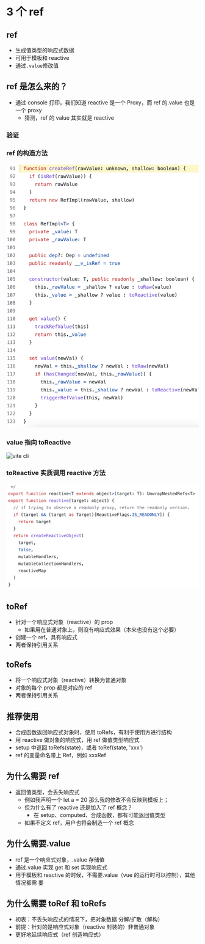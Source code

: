 # 3 个 ref

## ref

- 生成值类型的响应式数据
- 可用于模板和 reactive
- 通过`.value`修改值

## ref 是怎么来的？

- 通过 console 打印，我们知道 reactive 是一个 Proxy，而 ref 的.value 也是一个
  proxy
  - 猜测，ref 的 value 其实就是 reactive

### 验证

### ref 的构造方法

![vite cli](../../../support/RefImpl.png)

### value 指向 toReactive

![vite cli](../../../support/ref的value.png)

### toReactive 实质调用 reactive 方法

![vite cli](../../../support/reactive相关函数.png)

## toRef

- 针对一个响应式对象（reactive）的 prop
  - 如果用在普通对象上，则没有响应式效果（本来也没有这个必要）
- 创建一个 ref，具有响应式
- 两者保持引用关系

## toRefs

- 将一个响应式对象（reactive）转换为普通对象
- 对象的每个 prop 都是对应的 ref
- 两者保持引用关系

## 推荐使用

- 合成函数返回响应式对象时，使用 toRefs，有利于使用方进行结构
- 用 reactive 做对象的响应式，用 ref 做值类型响应式
- setup 中返回 toRefs(state)，或者 toRef(state, 'xxx')
- ref 的变量命名带上 Ref，例如 xxxRef

## 为什么需要 ref

- 返回值类型，会丢失响应式
  - 例如我声明一个 let a = 20 那么我的修改不会反映到模板上；
  - 但为什么有了 reactive 还是加入了 ref 概念？
    - 在 setup、computed、合成函数，都有可能返回值类型
  - 如果不定义 ref，用户也将会制造一个 ref 概念

## 为什么需要.value

- ref 是一个响应式对象，.value 存储值
- 通过.value 实现 get 和 set 实现响应式
- 用于模板和 reactive 的时候，不需要.value（vue 的运行时可以控制），其他情况都需
  要

## 为什么需要 toRef 和 toRefs

- 初衷：不丢失响应式的情况下，把对象数据 分解/扩散（解构）
- 前提：针对的是响应式对象（reactive 封装的）非普通对象
- 更好地延续响应式（ref 创造响应式）
